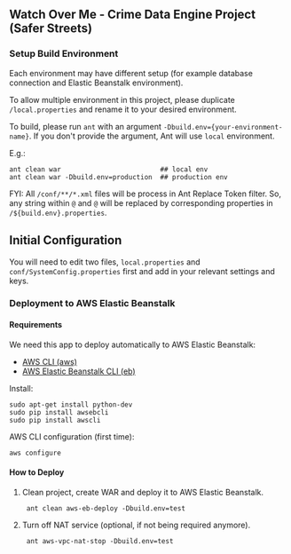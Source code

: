 ## Watch Over Me - Crime Data Engine Project (Safer Streets)

### Setup Build Environment

Each environment may have different setup (for example database connection and Elastic Beanstalk environment).

To allow multiple environment in this project, please duplicate `/local.properties` and rename it to your desired environment.

To build, please run `ant` with an argument `-Dbuild.env={your-environment-name}`. If you don't provide the argument, Ant will use `local` environment.

E.g.:

    ant clean war                         ## local env
    ant clean war -Dbuild.env=production  ## production env

FYI: All `/conf/**/*.xml` files will be process in Ant Replace Token filter. So, any string within `@` and `@` will be replaced by corresponding properties in `/${build.env}.properties`.


## Initial Configuration
You will need to edit two files, `local.properties` and  `conf/SystemConfig.properties` first and add in your relevant settings and keys.


### Deployment to AWS Elastic Beanstalk

#### Requirements

We need this app to deploy automatically to AWS Elastic Beanstalk:

* [AWS CLI (aws)](http://aws.amazon.com/cli/)
* [AWS Elastic Beanstalk CLI (eb)](http://docs.aws.amazon.com/elasticbeanstalk/latest/dg/eb-cli3.html)

Install:

	sudo apt-get install python-dev
	sudo pip install awsebcli
	sudo pip install awscli

AWS CLI configuration (first time):

	aws configure

#### How to Deploy

1. Clean project, create WAR and deploy it to AWS Elastic Beanstalk.

		ant clean aws-eb-deploy -Dbuild.env=test

1. Turn off NAT service (optional, if not being required anymore).

		ant aws-vpc-nat-stop -Dbuild.env=test
